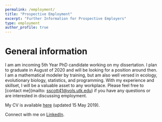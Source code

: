 ```yaml
---
permalink: /employment/
title: "Prospective Employment"
excerpt: "Further Information for Prospective Employers"
type: employment
author_profile: true
---
```


General information
======
I am am incoming 5th Year PhD candidate working on my dissertation. I plan to graduate in August of 2020 and will be looking for a position around then. I am a mathematical modeler by training, but am also well versed in ecology, evolutionary biology, statistics, and programming. With my experience and skillset, I will be a valuable asset to any workplace. Please feel free to [contact me](mailto: sscott41@vols.utk.edu) if you have any questions or are interested in discussing employment.  

My CV is available [here](https://shelbymscott.github.io/files/ScottCV_19_05_15Update.pdf) (updated 15 May 2019).

Connect with me on [LinkedIn](https://www.linkedin.com/in/shelby-scott).
